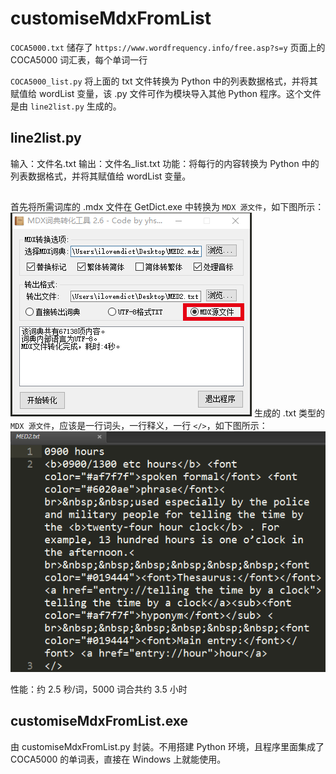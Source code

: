 # customiseMdxFromList
`COCA5000.txt` 储存了 `https://www.wordfrequency.info/free.asp?s=y` 页面上的 COCA5000 词汇表，每个单词一行

`COCA5000_list.py` 将上面的 txt 文件转换为 Python 中的列表数据格式，并将其赋值给 wordList 变量，该 .py 文件可作为模块导入其他 Python 程序。这个文件是由 `line2list.py` 生成的。

## line2list.py
输入：文件名.txt
输出：文件名_list.txt
功能：将每行的内容转换为 Python 中的列表数据格式，并将其赋值给 wordList 变量。

##
首先将所需词库的 .mdx 文件在 GetDict.exe 中转换为 `MDX 源文件`，如下图所示：
![](readmePictures/getDict.png)
生成的 .txt 类型的`MDX 源文件`，应该是一行词头，一行释义，一行 `</>`，如下图所示：
![](readmePictures/mdxStyle.png)

性能：约 2.5 秒/词，5000 词合共约 3.5 小时

## customiseMdxFromList.exe
由 customiseMdxFromList.py 封装。不用搭建 Python 环境，且程序里面集成了 COCA5000 的单词表，直接在 Windows 上就能使用。
